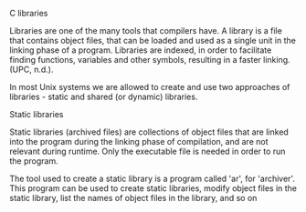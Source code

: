 C libraries

Libraries are one of the many tools that compilers have. A library is a file that contains object files, that can be loaded and used as a single unit in the linking phase of a program. Libraries are indexed, in order to facilitate finding functions, variables and other symbols, resulting in a faster linking. (UPC, n.d.).

In most Unix systems we are allowed to create and use two approaches of libraries - static and shared (or dynamic) libraries.

Static libraries

Static libraries (archived files) are collections of object files that are linked into the program during the linking phase of compilation, and are not relevant during runtime. Only the executable file is needed in order to run the program.

The tool used to create a static library is a program called 'ar', for 'archiver'. This program can be used to create static libraries, modify object files in the static library, list the names of object files in the library, and so on

